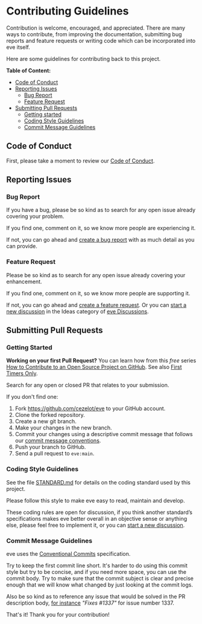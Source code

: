 # Contributing Guidelines

Contribution is welcome, encouraged, and appreciated. There are many ways to contribute,
from improving the documentation, submitting bug reports and feature requests or writing code
which can be incorporated into eve itself.

Here are some guidelines for contributing back to this project.

**Table of Content:**
 - [Code of Conduct](#code-of-conduct)
 - [Reporting Issues](#reporting-issues)
   - [Bug Report](#bug-report)
   - [Feature Request](#feature-request)
 - [Submitting Pull Requests](#submitting-pull-requests)
   - [Getting started](#getting-started)
   - [Coding Style Guidelines](#coding-style-guidelines)
   - [Commit Message Guidelines](#commit-message-guidelines)

## Code of Conduct

First, please take a moment to review our [Code of Conduct](CODE_OF_CONDUCT.md).

## Reporting Issues

### Bug Report

If you have a bug, please be so kind as to search for any open issue already covering your problem.

If you find one, comment on it, so we know more people are experiencing it.

If not, you can go ahead and [create a bug report](https://github.com/cezelot/eve/issues/new?assignees=&labels=bug%2Ctriage&projects=&template=bug_report.yml&title=%5BBug%5D+%3Ctitle%3E)
with as much detail as you can provide.

### Feature Request

Please be so kind as to search for any open issue already covering your enhancement.

If you find one, comment on it, so we know more people are supporting it.

If not, you can go ahead and [create a feature request](https://github.com/cezelot/eve/issues/new?assignees=&labels=enhancement%2Ctriage&projects=&template=feature_request.yml&title=%5BFeature%5D+%3Ctitle%3E).
Or you can [start a new discussion](https://github.com/cezelot/eve/discussions/new?category=ideas)
in the Ideas category of [eve Discussions](https://github.com/cezelot/eve/discussions).

## Submitting Pull Requests

### Getting Started

**Working on your first Pull Request?** You can learn how from this *free* series
[How to Contribute to an Open Source Project on GitHub](https://kcd.im/pull-request).
See also [First Timers Only](http://www.firsttimersonly.com).

Search for any open or closed PR that relates to your submission.

If you don't find one:

  1. Fork https://github.com/cezelot/eve to your GitHub account.
  2. Clone the forked repository.
  3. Create a new git branch.
  4. Make your changes in the new branch.
  5. Commit your changes using a descriptive commit message that follows
     our [commit message conventions](#commit-message-guidelines).
  6. Push your branch to GitHub.
  7. Send a pull request to `eve:main`.

### Coding Style Guidelines

See the file [STANDARD.md](STANDARD.md) for details on the coding standard
used by this project.

Please follow this style to make eve easy to read, maintain and develop.

These coding rules are open for discussion, if you think another standard’s specifications
makes eve better overall in an objective sense or anything else, please feel free to implement it,
or you can [start a new discussion](https://github.com/cezelot/eve/discussions/new?category=standard).

### Commit Message Guidelines

eve uses the [Conventional Commits](https://www.conventionalcommits.org/en/v1.0.0/)
specification.

Try to keep the first commit line short. It's harder to do using this commit style but try to be
concise, and if you need more space, you can use the commit body. Try to make sure that the commit
subject is clear and precise enough that we will know what changed by just looking at the commit logs.

Also be so kind as to reference any issue that would be solved in the PR description body,
[for instance](https://docs.github.com/en/issues/tracking-your-work-with-issues/linking-a-pull-request-to-an-issue)
_"Fixes #1337"_ for issue number 1337.

That's it! Thank you for your contribution!
